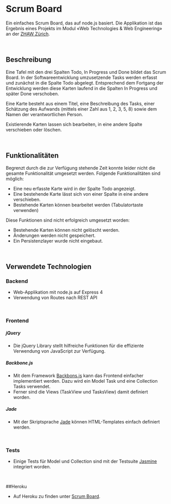 # Scrum Board

Ein einfaches Scrum Board, das auf node.js basiert. Die Applikation ist das Ergebnis eines Projekts im Modul «Web Technologies & Web Engineering» an der [ZHAW Zürich](http://www.zhaw.ch).

&nbsp;

## Beschreibung

Eine Tafel mit den drei Spalten Todo, In Progress und Done bildet das Scrum Board. In der Softwareentwicklung umzusetzende Tasks werden erfasst und zunächst in die Spalte Todo abgelegt. Entsprechend dem Fortgang der Entwicklung werden diese Karten laufend in die Spalten In Progress und später Done verschoben.

Eine Karte besteht aus einem Titel, eine Beschreibung des Tasks, einer Schätzung des Aufwands (mittels einer Zahl aus 1, 2, 3, 5, 8) sowie dem Namen der verantwortlichen Person.

Existierende Karten lassen sich bearbeiten, in eine andere Spalte verschieben oder löschen.

&nbsp;


## Funktionalitäten

Begrenzt durch die zur Verfügung stehende Zeit konnte leider nicht die gesamte Funktionalität umgesetzt werden. Folgende Funktionalitäten sind möglich: 

* Eine neu erfasste Karte wird in der Spalte Todo angezeigt.
* Eine bestehende Karte lässt sich von einer Spalte in eine andere verschieben.
* Bestehende Karten können bearbeitet werden (Tabulatortaste verwenden)


Diese Funktionen sind nicht erfolgreich umgesetzt worden:

* Bestehende Karten können nicht gelöscht werden.
* Änderungen werden nicht gespeichert.
* Ein Persistenzlayer wurde nicht eingebaut.

&nbsp;


## Verwendete Technologien

### Backend

* Web-Applikation mit node.js auf Express 4
* Verwendung von Routes nach REST API

&nbsp;


### Frontend

##### jQuery

* Die jQuery Library stellt hilfreiche Funktionen für die effiziente Verwendung von JavaScript zur Verfügung.


##### Backbone.js

* Mit dem Framework [Backbons.js](http://backbonejs.org) kann das Frontend einfacher implementiert werden. Dazu wird ein Model Task und eine Collection Tasks verwendet.
* Ferner sind die Views (TaskView und TasksView) damit definiert worden.


##### Jade

* Mit der Skriptsprache [Jade](http://jade-lang.com) können HTML-Templates einfach definiert werden.

&nbsp;

### Tests

* Einige Tests für Model und Collection sind mit der Testsuite [Jasmine](http://jasmine.github.io) integriert worden.

&nbsp;


##Heroku

* Auf Heroku zu finden unter [Scrum Board](https://scrumb.herokuapp.com/tasks).
